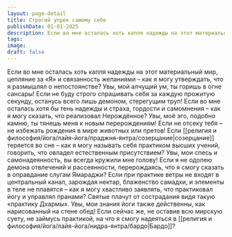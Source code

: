 ```yaml
---
layout: page-detail
title: Строгий упрек самому себе
publishDate: 01-01-2025
description: Если во мне осталась хоть капля надежды на этот материальный мир, цепляние за «Я» и связанность желаниями – как я могу утверждать, что я размышлял о непостоянстве? Увы, мой алчущий ум, ты горишь в огне сансары!
tags:
image:
draft: false
---
```

Если во мне осталась хоть капля надежды на этот материальный мир, цепляние за «Я» и связанность желаниями – как я могу утверждать, что я размышлял о непостоянстве? Увы, мой алчущий ум, ты горишь в огне сансары! Если не буду строго спрашивать себя за каждую прожитую секунду, останусь всего лишь демоном, стерегущим труп! Если во мне осталась хотя бы тень надежды и страха, гордости и самомнения – как я могу сказать, что реализовал Нерождённое? Увы, моё эго, подобно камню, ты тянешь меня к новым перерождениям! Если не отсеку тебя – не избежать рождения в мире животных или претов! Если [[религия и философия/йога/лайя-йога/праджня-янтра/созерцание|созерцание]] теряется во сне – как я могу называть себя практиком высших учений, говорить, что овладел естественным присутствием? Увы, мои спесь и самонадеянность, вы всегда кружили мне голову! Если я не одолею демона отвлечений и рассеянности, перерождаясь, что я смогу сказать в оправдание слугам Ямараджи? Если при практике ветры не входят в центральный канал, зарождая нектар, блаженство самадхи, и элементы в теле не плавятся – как я могу хвастливо заявлять, что практиковал йогу и управлял пранами? Святые плачут от сострадания видя такую «практику Дхармы». Увы, мои знания йоги также действенны, как нарисованный на стене обед! Если сейчас же, не оставив всю мирскую суету, не займусь практикой, на что я смогу надеяться в [[религия и философия/йога/лайя-йога/нидра-янтра/бардо|Бардо]]?